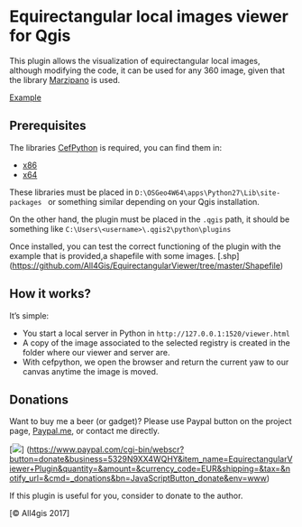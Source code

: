 # Equirectangular local images viewer for Qgis

This plugin allows the visualization of equirectangular local images, although modifying the code, it can be used for any 360 image, given that the library [Marzipano](https://github.com/google/marzipano) is used.
 
[Example](https://github.com/All4Gis/EquirectangularViewer/tree/master/example)
 
## Prerequisites
 
The libraries [CefPython](https://github.com/cztomczak/cefpython) is required, you can find them in:
- [x86](https://github.com/All4Gis/EquirectangularViewer/tree/master/ext-libs/x86/cefpython3)
- [x64](https://github.com/All4Gis/EquirectangularViewer/tree/master/ext-libs/x64/cefpython3)

These libraries must be placed in `D:\OSGeo4W64\apps\Python27\Lib\site-packages ` or something similar depending on your Qgis installation.
 
On the other hand, the plugin must be placed in the `.qgis` path, it should be something like   `C:\Users\<username>\.qgis2\python\plugins `
 
Once installed, you can test the correct functioning of the plugin with the example that is provided,a shapefile with some images.
 [.shp] (https://github.com/All4Gis/EquirectangularViewer/tree/master/Shapefile)
 
## How it works?
 
It’s simple:
- You start a local server in Python in  `http://127.0.0.1:1520/viewer.html `
- A copy of the image associated to the selected registry is created in the folder where our viewer and server are.
- With cefpython, we open the browser and return the current yaw to our canvas anytime the image is moved.
 
 
## Donations
Want to buy me a beer (or gadget)? Please use Paypal button on the project page, [Paypal.me](https://www.paypal.me/all4gis), or contact me directly.
 
[![](https://www.paypalobjects.com/en_US/i/btn/btn_donateCC_LG.gif)]
(https://www.paypal.com/cgi-bin/webscr?button=donate&business=5329N9XX4WQHY&item_name=EquirectangularViewer+Plugin&quantity=&amount=&currency_code=EUR&shipping=&tax=&notify_url=&cmd=_donations&bn=JavaScriptButton_donate&env=www)
 
If this plugin is useful for you, consider to donate to the author.

[© All4gis 2017]
